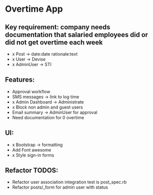 # Overtime App

## Key requirement: company needs documentation that salaried employees did or did not get overtime each week

- x Post -> date:date rationale:text
- x User -> Devise
- x AdminUser -> STI

## Features:
- Approval workflow
- SMS messages -> link to log time
- x Admin Dashboard -> Administrate
- x Block non admin and guest users
- Email summary -> AdminUser for approval
- Need documentation for 0 overtime

## UI:
- x Bootstrap -> formatting
- Add Font awesome
- x Style sign-in forms

## Refactor TODOS:
- Refactor user association integration test is post_spec.rb
- Refactor posts/_form for admin user with status
